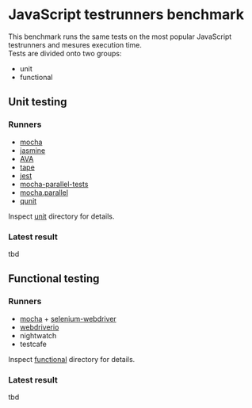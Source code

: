 # JavaScript testrunners benchmark
This benchmark runs the same tests on the most popular JavaScript testrunners and mesures execution time.  
Tests are divided onto two groups:

 * unit 
 * functional

## Unit testing

### Runners

* [mocha](https://github.com/mochajs/mocha)
* [jasmine](https://github.com/jasmine/jasmine)
* [AVA](https://github.com/avajs/ava)
* [tape](https://github.com/substack/tape)
* [jest](https://github.com/facebook/jest)
* [mocha-parallel-tests](https://github.com/yandex/mocha-parallel-tests)
* [mocha.parallel](https://github.com/danielstjules/mocha.parallel)
* [qunit](https://github.com/qunitjs/qunit)

Inspect [unit](/unit) directory for details.

### Latest result

tbd

## Functional testing

### Runners

 * [mocha](https://github.com/mochajs/mocha) + [selenium-webdriver](https://www.npmjs.com/package/selenium-webdriver)
 * [webdriverio](http://webdriver.io)
 * nightwatch
 * testcafe

Inspect [functional](/functional) directory for details.

### Latest result

tbd
